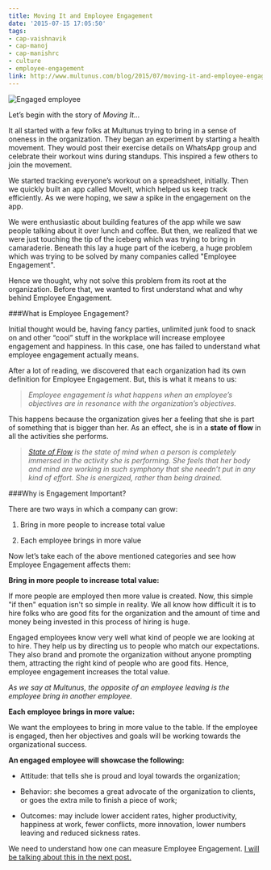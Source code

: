 ```yaml
---
title: Moving It and Employee Engagement
date: '2015-07-15 17:05:50'
tags:
- cap-vaishnavik
- cap-manoj
- cap-manishrc
- culture
- employee-engagement
link: http://www.multunus.com/blog/2015/07/moving-it-and-employee-engagement/
---
```


![Engaged employee](http://www.multunus.com/wp-content/uploads/2015/07/EE-Blog-Posg1.jpg)

Let’s begin with the story of *Moving It...*


It all started with a few folks at Multunus trying to bring in a sense of oneness in the organization. They began an experiment by starting a health movement. They would post their exercise details on WhatsApp group and celebrate their workout wins during standups. This inspired a few others to join the movement.

We started tracking everyone’s workout on a spreadsheet, initially. Then we quickly built an app called MoveIt, which helped us keep track efficiently. As we were hoping, we saw a spike in the engagement on the app.

We were enthusiastic about building features of the app while we saw people talking about it over lunch and coffee. But then, we realized that we were just touching the tip of the iceberg which was trying to bring in camaraderie. Beneath this lay a huge part of the iceberg, a huge problem which was trying to be solved by many companies called "Employee Engagement".

Hence we thought, why not solve this problem from its root at the organization. Before that, we wanted to first understand what and why behind Employee Engagement.


###What is Employee Engagement?


Initial thought would be, having fancy parties, unlimited junk food to snack on and other “cool” stuff in the workplace will increase employee engagement and happiness. In this case, one has failed to understand what employee engagement actually means.

After a lot of reading, we discovered that each organization had its own definition for Employee Engagement. But, this is what it means to us:


> *Employee engagement is what happens when an employee’s objectives are in resonance with the organization’s objectives.*

This happens because the organization gives her a feeling that she is part of something that is bigger than her. As an effect, she is in a **state of flow**
 in all the activities she performs.


> *[State of Flow](http://www.ted.com/talks/mihaly_csikszentmihalyi_on_flow?language=en) is the state of mind when a person is completely immersed in the activity she is performing. She feels that her body and mind are working in such symphony that she needn’t put in any kind of effort. She is energized, rather than being drained.*


###Why is Engagement Important?


There are two ways in which a company can grow:


1. Bring in more people to increase total value

    
2. Each employee brings in more value

Now let’s take each of the above mentioned categories and see how Employee Engagement affects them:


**Bring in more people to increase total value:**

If more people are employed then more value is created. Now, this simple "if then" equation isn't so simple in reality. We all know how difficult it is to hire folks who are good fits for the organization and the amount of time and money being invested in this process of hiring is huge.

Engaged employees know very well what kind of people we are looking at to hire. They help us by directing us to people who match our expectations. They also brand and promote the organization without anyone prompting them, attracting the right kind of people who are good fits. Hence, employee engagement increases the total value.


*As we say at Multunus, the opposite of an employee leaving is the employee bring in another employee.*


**Each employee brings in more value:**

We want the employees to bring in more value to the table. If the employee is engaged, then her objectives and goals will be working towards the organizational success.


**An engaged employee will showcase the following:**


* Attitude: that tells she is proud and loyal towards the organization;

    
* Behavior: she becomes a great advocate of the organization to clients, or goes the extra mile to finish a piece of work;

    
* Outcomes: may include lower accident rates, higher productivity, happiness at work, fewer conflicts, more innovation, lower numbers leaving and reduced sickness rates.


We need to understand how one can measure Employee Engagement. [I will be talking about this in the next post.](http://www.multunus.com/blog/2015/09/employee-engagement-moving-part-2/)
